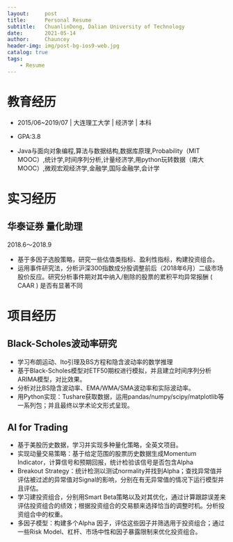 ```yaml
---
layout:     post
title:      Personal Resume
subtitle:   ChuanlinDong, Dalian University of Technology
date:       2021-05-14
author:     Chauncey
header-img: img/post-bg-ios9-web.jpg
catalog: true
tags:
    - Resume
---
```






# 教育经历

- 2015/06~2019/07 | 大连理工大学 | 经济学 | 本科

- GPA:3.8

- Java与面向对象编程,算法与数据结构,数据库原理,Probability（MIT MOOC）,统计学,时间序列分析,计量经济学,用python玩转数据（南大MOOC）,微观宏观经济学,金融学,国际金融学,会计学



# 实习经历

## 华泰证券 量化助理

2018.6～2018.9

- 基于多因子选股策略，研究一些估值类指标、盈利性指标，构建投资组合。
- 运用事件研究法，分析沪深300指数成分股调整前后（2018年6月）二级市场股价反应。研究分析事件期对其中纳入/剔除的股票的累积平均异常报酬 ( CAAR ) 是否有显著不同

# 项目经历

## Black-Scholes波动率研究

- 学习布朗运动、Ito引理及BS方程和隐含波动率的数学推理
- 基于Black-Scholes模型对ETF50期权进行模拟，并且建立时间序列分析ARIMA模型，对比效果。
-  分析对比BS隐含波动率、EMA/WMA/SMA波动率和实际波动率。 
- 用Python实现：Tushare获取数据，运用pandas/numpy/scipy/matplotlib等一系列包；并且最终以学术论文形式呈现。

## AI for Trading

- 基于美股历史数据，学习并实现多种量化策略，全英文项目。
- 实现动量交易策略：基于给定范围的股票历史数据生成Momentum Indicator，计算信号和预期回报，统计检验该信号是否包含Alpha
- Breakout Strategy：统计检测以测试normality并找到Alpha；查找异常值并评估被过滤的异常值对Signal的影响，分别在有无异常值的情况下运行模型并且评估。
- 学习建投资组合，分别用Smart Beta策略以及对其优化，通过计算跟踪误差来评估投资组合的绩效；根据投资组合的交易额来选择恰当的调整时机。分析投资组合中的权重。
- 多因子模型：构建多个Alpha 因子，评估这些因子并筛选用于投资组合；通过一些Risk Model、杠杆、市场中性和因子暴露限制来优化投资组合。

